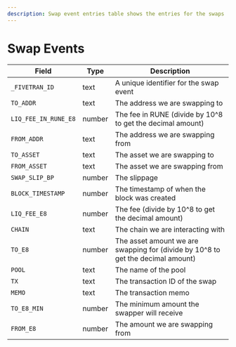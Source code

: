 ```yaml
---
description: Swap event entries table shows the entries for the swaps
---
```


# Swap Events

| Field                | Type   | Description                                                                     |
| -------------------- | ------ | ------------------------------------------------------------------------------- |
| `_FIVETRAN_ID`       | text   | A unique identifier for the swap event                                          |
| `TO_ADDR`            | text   | The address we are swapping to                                                  |
| `LIQ_FEE_IN_RUNE_E8` | number | The fee in RUNE (divide by 10^8 to get the decimal amount)                      |
| `FROM_ADDR`          | text   | The address we are swapping from                                                |
| `TO_ASSET`           | text   | The asset we are swapping to                                                    |
| `FROM_ASSET`         | text   | The asset we are swapping from                                                  |
| `SWAP_SLIP_BP`       | number | The slippage                                                                    |
| `BLOCK_TIMESTAMP`    | number | The timestamp of when the block was created                                     |
| `LIQ_FEE_E8`         | number | The fee (divide by 10^8 to get the decimal amount)                              |
| `CHAIN`              | text   | The chain we are interacting with                                               |
| `TO_E8`              | number | The asset amount we are swapping for (divide by 10^8 to get the decimal amount) |
| `POOL`               | text   | The name of the pool                                                            |
| `TX`                 | text   | The transaction ID of the swap                                                  |
| `MEMO`               | text   | The transaction memo                                                            |
| `TO_E8_MIN`          | number | The minimum amount the swapper will receive                                     |
| `FROM_E8`            | number | The amount we are swapping from                                                 |

